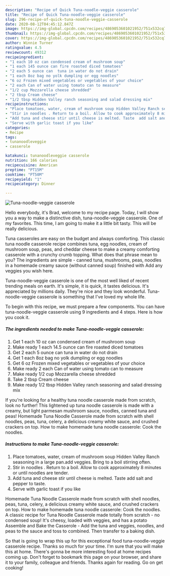 ```yaml
---
description: "Recipe of Quick Tuna-noodle-veggie casserole"
title: "Recipe of Quick Tuna-noodle-veggie casserole"
slug: 296-recipe-of-quick-tuna-noodle-veggie-casserole
date: 2020-08-12T04:45:12.847Z
image: https://img-global.cpcdn.com/recipes/4869053601021952/751x532cq70/tuna-noodle-veggie-casserole-recipe-main-photo.jpg
thumbnail: https://img-global.cpcdn.com/recipes/4869053601021952/751x532cq70/tuna-noodle-veggie-casserole-recipe-main-photo.jpg
cover: https://img-global.cpcdn.com/recipes/4869053601021952/751x532cq70/tuna-noodle-veggie-casserole-recipe-main-photo.jpg
author: Winnie Turner
ratingvalue: 4.5
reviewcount: 49312
recipeingredient:
- "1 each 10 oz can condensed cream of mushroom soup"
- "1 each 145 ounce can fire roasted diced tomatoes"
- "2 each 5 ounce can  tuna in water do not drain"
- "1 each 8oz bag no yolk dumpling or egg noodles"
- "6 oz Frozen mixed vegetables or vegetables of your choice"
- "2 each Can of water using tomato can to measure"
- "1/2 cup Mozzarella cheese shredded"
- "2 tbsp Cream cheese"
- "1/2 tbsp Hidden Valley ranch seasoning and salad dressing mix"
recipeinstructions:
- "Place tomatoes, water, cream of mushroom soup Hidden Valley Ranch seasoning in a large pan.add veggies. Bring to a boil stirring often."
- "Stir in noodles . Return to a boil. Allow to cook approximately 8 minutes or until noodles are tender."
- "Add tuna and cheese stir until cheese is melted. Taste  add salt and pepper to taste."
- "Serve with garlic toast if you like"
categories:
- Recipe
tags:
- tunanoodleveggie
- casserole

katakunci: tunanoodleveggie casserole 
nutrition: 166 calories
recipecuisine: American
preptime: "PT15M"
cooktime: "PT50M"
recipeyield: "1"
recipecategory: Dinner

---
```



![Tuna-noodle-veggie casserole](https://img-global.cpcdn.com/recipes/4869053601021952/751x532cq70/tuna-noodle-veggie-casserole-recipe-main-photo.jpg)

Hello everybody, it's Brad, welcome to my recipe page. Today, I will show you a way to make a distinctive dish, tuna-noodle-veggie casserole. One of my favorites. This time, I am going to make it a little bit tasty. This will be really delicious.

Tuna casseroles are easy on the budget and always comforting. This classic tuna noodle casserole recipe combines tuna, egg noodles, cream of mushroom soup, peas, and cheddar cheese to make a creamy comforting casserole with a crunchy crumb topping. What does that phrase mean to you? The ingredients are simple - canned tuna, mushrooms, peas, noodles in a homemade creamy sauce (without canned soup) finished with Add any veggies you wish here.

Tuna-noodle-veggie casserole is one of the most well liked of recent trending meals on earth. It's simple, it is quick, it tastes delicious. It's appreciated by millions daily. They're nice and they look wonderful. Tuna-noodle-veggie casserole is something that I've loved my whole life.


To begin with this recipe, we must prepare a few components. You can have tuna-noodle-veggie casserole using 9 ingredients and 4 steps. Here is how you cook it.

<!--inarticleads1-->

##### The ingredients needed to make Tuna-noodle-veggie casserole:

1. Get 1 each 10 oz can condensed cream of mushroom soup
1. Make ready 1 each 14.5 ounce can fire roasted diced tomatoes
1. Get 2 each 5 ounce can  tuna in water do not drain
1. Get 1 each 8oz bag no yolk dumpling or egg noodles
1. Get 6 oz Frozen mixed vegetables or vegetables of your choice
1. Make ready 2 each Can of water using tomato can to measure
1. Make ready 1/2 cup Mozzarella cheese shredded
1. Take 2 tbsp Cream cheese
1. Make ready 1/2 tbsp Hidden Valley ranch seasoning and salad dressing mix


If you&#39;re looking for a healthy tuna noodle casserole made from scratch, look no further! This lightened up tuna noodle casserole is made with a creamy, but light parmesan mushroom sauce, noodles, canned tuna and peas! Homemade Tuna Noodle Casserole made from scratch with shell noodles, peas, tuna, celery, a delicious creamy white sauce, and crushed crackers on top. How to make homemade tuna noodle casserole: Cook the noodles. 

<!--inarticleads2-->

##### Instructions to make Tuna-noodle-veggie casserole:

1. Place tomatoes, water, cream of mushroom soup Hidden Valley Ranch seasoning in a large pan.add veggies. Bring to a boil stirring often.
1. Stir in noodles . Return to a boil. Allow to cook approximately 8 minutes or until noodles are tender.
1. Add tuna and cheese stir until cheese is melted. Taste  add salt and pepper to taste.
1. Serve with garlic toast if you like


Homemade Tuna Noodle Casserole made from scratch with shell noodles, peas, tuna, celery, a delicious creamy white sauce, and crushed crackers on top. How to make homemade tuna noodle casserole: Cook the noodles. A classic recipe for Tuna Noodle Casserole made totally from scratch - no condensed soup! It&#39;s cheesy, loaded with veggies, and has a potato Assemble and Bake the Casserole - Add the tuna and veggies, noodles, and peas to the sauce and toss to combined. Then transfer to a baking dish. 

So that is going to wrap this up for this exceptional food tuna-noodle-veggie casserole recipe. Thanks so much for your time. I'm sure that you will make this at home. There's gonna be more interesting food at home recipes coming up. Don't forget to bookmark this page on your browser, and share it to your family, colleague and friends. Thanks again for reading. Go on get cooking!
